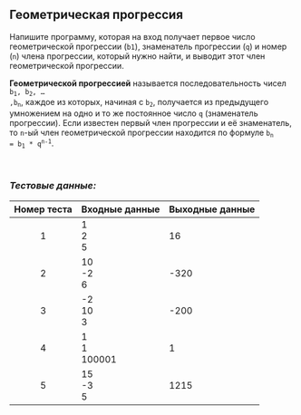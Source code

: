 ## Геометрическая прогрессия

Напишите программу, которая на вход получает первое число геометрической прогрессии (<code>b1</code>), знаменатель прогрессии (<code>q</code>) и
номер (<code>n</code>) члена прогрессии, который нужно найти, и выводит этот член геометрической прогрессии.

**Геометрической прогрессией** называется последовательность чисел <code>b<sub>1</sub>, b<sub>2</sub>, … ,b<sub>n</sub></code>, каждое из которых,
начиная с <code>b<sub>2</sub></code>, получается из предыдущего умножением на одно и то же постоянное число <code>q</code> (знаменатель прогрессии).
Если известен первый член прогрессии и её знаменатель, то <code>n</code>-ый член геометрической прогрессии находится по формуле
<code>b<sub>n</sub> = b<sub>1</sub> * q<sup>n-1</sup></code>.

<br>

### *Тестовые данные:*

| Номер теста | Входные данные   | Выходные данные |
|:-----------:|------------------|-----------------|
|      1      | 1<br>2<br>5      | 16              |
|      2      | 10<br>-2<br>6    | -320            |
|      3      | -2<br>10<br>3    | -200            |
|      4      | 1<br>1<br>100001 | 1               |
|      5      | 15<br>-3<br>5    | 1215            |